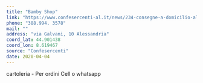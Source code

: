 ```yaml
---
title: "Bamby Shop"
link: "https://www.confesercenti-al.it/news/234-consegne-a-domicilio-alessandria-lista-aggiornata-al-26-marzo.html"
phone: "388.994. 3578"
mail: ""
address: "via Galvani, 10 Alessandria"
coord_lat: 44.901438
coord_lon: 8.619467
source: "Confesercenti"
date: 2020-04-04
---
```


cartoleria - Per ordini Cell o whatsapp
